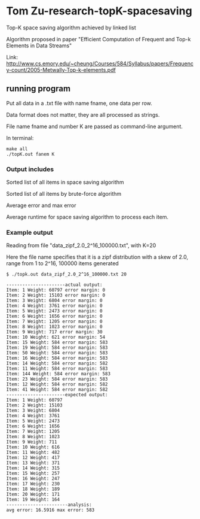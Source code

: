 # Tom Zu-research-topK-spacesaving
Top-K space saving algorithm achieved by linked list

Algorithm proposed in paper "Efficient Computation of Frequent and Top-k Elements in Data Streams"

Link: http://www.cs.emory.edu/~cheung/Courses/584/Syllabus/papers/Frequency-count/2005-Metwally-Top-k-elements.pdf

## running program

Put all data in a .txt file with name fname, one data per row.

Data format does not matter, they are all processed as strings.

File name fname and number K are passed as command-line argument.

In terminal:
```
make all
./topK.out fanem K
```

### Output includes

Sorted list of all items in space saving algorithm

Sorted list of all items by brute-force algorithm

Average error and max error

Average runtime for space saving algorithm to process each item.


### Example output
Reading from file "data_zipf_2.0_2^16_100000.txt", with K=20

Here the file name specifies that it is a zipf distribution with a skew of 2.0, range from 1 to 2^16, 100000 items generated

```
$ ./topk.out data_zipf_2.0_2^16_100000.txt 20
```

```
----------------------actual output:
Item: 1 Weight: 60797 error margin: 0
Item: 2 Weight: 15103 error margin: 0
Item: 3 Weight: 6804 error margin: 0
Item: 4 Weight: 3761 error margin: 0
Item: 5 Weight: 2473 error margin: 0
Item: 6 Weight: 1656 error margin: 0
Item: 7 Weight: 1205 error margin: 0
Item: 8 Weight: 1023 error margin: 0
Item: 9 Weight: 717 error margin: 30
Item: 10 Weight: 621 error margin: 54
Item: 15 Weight: 584 error margin: 583
Item: 19 Weight: 584 error margin: 583
Item: 50 Weight: 584 error margin: 583
Item: 16 Weight: 584 error margin: 583
Item: 14 Weight: 584 error margin: 582
Item: 11 Weight: 584 error margin: 583
Item: 144 Weight: 584 error margin: 583
Item: 23 Weight: 584 error margin: 583
Item: 12 Weight: 584 error margin: 582
Item: 41 Weight: 584 error margin: 582
----------------------expected output: 
Item: 1 Weight: 60797
Item: 2 Weight: 15103
Item: 3 Weight: 6804
Item: 4 Weight: 3761
Item: 5 Weight: 2473
Item: 6 Weight: 1656
Item: 7 Weight: 1205
Item: 8 Weight: 1023
Item: 9 Weight: 711
Item: 10 Weight: 616
Item: 11 Weight: 482
Item: 12 Weight: 417
Item: 13 Weight: 371
Item: 14 Weight: 315
Item: 15 Weight: 257
Item: 16 Weight: 247
Item: 17 Weight: 230
Item: 18 Weight: 189
Item: 20 Weight: 171
Item: 19 Weight: 164
-----------------------analysis:
avg error: 16.5916 max error: 583
```
